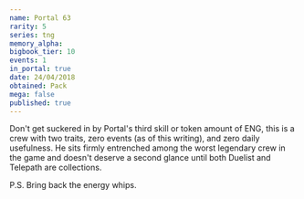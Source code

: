 ```yaml
---
name: Portal 63
rarity: 5
series: tng
memory_alpha:
bigbook_tier: 10
events: 1
in_portal: true
date: 24/04/2018
obtained: Pack
mega: false
published: true
---
```


Don't get suckered in by Portal's third skill or token amount of ENG, this is a crew with two traits, zero events (as of this writing), and zero daily usefulness. He sits firmly entrenched among the worst legendary crew in the game and doesn't deserve a second glance until both Duelist and Telepath are collections.

P.S. Bring back the energy whips.
